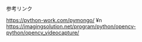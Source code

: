 参考リンク

https://python-work.com/pymongo/
¥n
https://imagingsolution.net/program/python/opencv-python/opencv_videocapture/

